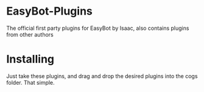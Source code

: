 # EasyBot-Plugins

The official first party plugins for EasyBot by Isaac, also contains plugins from other authors

# Installing

Just take these plugins, and drag and drop the desired plugins into the cogs folder. That simple. 
